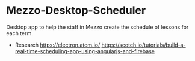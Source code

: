 # Mezzo-Desktop-Scheduler
Desktop app to help the staff in Mezzo create the schedule of lessons for each term.

* Research
https://electron.atom.io/
https://scotch.io/tutorials/build-a-real-time-scheduling-app-using-angularjs-and-firebase
